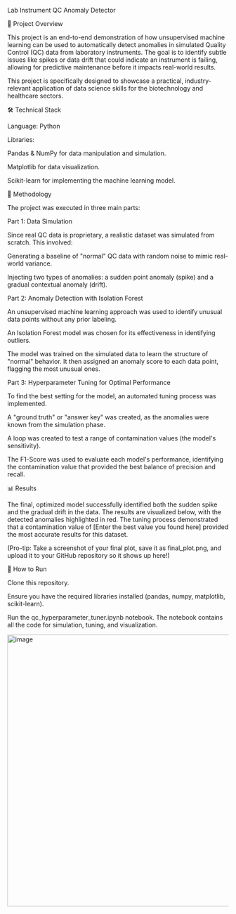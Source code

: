 Lab Instrument QC Anomaly Detector

🎯 Project Overview

This project is an end-to-end demonstration of how unsupervised machine learning can be used to automatically detect anomalies in simulated Quality Control (QC) data from laboratory instruments. The goal is to identify subtle issues like spikes or data drift that could indicate an instrument is failing, allowing for predictive maintenance before it impacts real-world results.

This project is specifically designed to showcase a practical, industry-relevant application of data science skills for the biotechnology and healthcare sectors.

🛠️ Technical Stack

Language: Python

Libraries:

Pandas & NumPy for data manipulation and simulation.

Matplotlib for data visualization.

Scikit-learn for implementing the machine learning model.

🚀 Methodology

The project was executed in three main parts:

Part 1: Data Simulation

Since real QC data is proprietary, a realistic dataset was simulated from scratch. This involved:

Generating a baseline of "normal" QC data with random noise to mimic real-world variance.

Injecting two types of anomalies: a sudden point anomaly (spike) and a gradual contextual anomaly (drift).

Part 2: Anomaly Detection with Isolation Forest

An unsupervised machine learning approach was used to identify unusual data points without any prior labeling.

An Isolation Forest model was chosen for its effectiveness in identifying outliers.

The model was trained on the simulated data to learn the structure of "normal" behavior. It then assigned an anomaly score to each data point, flagging the most unusual ones.

Part 3: Hyperparameter Tuning for Optimal Performance

To find the best setting for the model, an automated tuning process was implemented.

A "ground truth" or "answer key" was created, as the anomalies were known from the simulation phase.

A loop was created to test a range of contamination values (the model's sensitivity).

The F1-Score was used to evaluate each model's performance, identifying the contamination value that provided the best balance of precision and recall.

📊 Results

The final, optimized model successfully identified both the sudden spike and the gradual drift in the data. The results are visualized below, with the detected anomalies highlighted in red. The tuning process demonstrated that a contamination value of [Enter the best value you found here] provided the most accurate results for this dataset.

(Pro-tip: Take a screenshot of your final plot, save it as final_plot.png, and upload it to your GitHub repository so it shows up here!)

🏃 How to Run

Clone this repository.

Ensure you have the required libraries installed (pandas, numpy, matplotlib, scikit-learn).

Run the qc_hyperparameter_tuner.ipynb notebook. The notebook contains all the code for simulation, tuning, and visualization.

<img width="1226" height="619" alt="image" src="https://github.com/user-attachments/assets/3a2442d5-3050-4120-b2c6-cda7994dcedd" />

